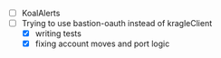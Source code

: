 * [ ] KoalAlerts
* [ ] Trying to use bastion-oauth instead of kragleClient
  * [x] writing tests
  * [x] fixing account moves and port logic
